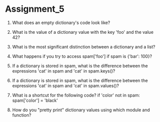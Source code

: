 # Assignment_5
1. What does an empty dictionary&#39;s code look like?
2. What is the value of a dictionary value with the key &#39;foo&#39; and the value 42?
3. What is the most significant distinction between a dictionary and a list?
4. What happens if you try to access spam[&#39;foo&#39;] if spam is {&#39;bar&#39;: 100}?
5. If a dictionary is stored in spam, what is the difference between the expressions &#39;cat&#39; in spam and
&#39;cat&#39; in spam.keys()?
6. If a dictionary is stored in spam, what is the difference between the expressions &#39;cat&#39; in spam and
&#39;cat&#39; in spam.values()?
7. What is a shortcut for the following code?
if &#39;color&#39; not in spam:
spam[&#39;color&#39;] = &#39;black&#39;

8. How do you &quot;pretty print&quot; dictionary values using which module and function?
